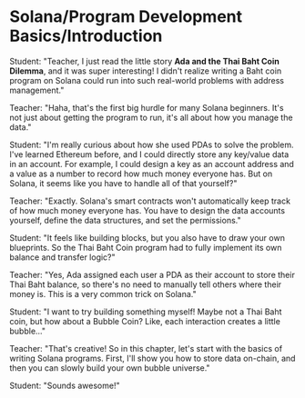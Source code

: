 # Solana/Program Development Basics/Introduction

Student: "Teacher, I just read the little story **Ada and the Thai Baht Coin Dilemma**, and it was super interesting! I didn't realize writing a Baht coin program on Solana could run into such real-world problems with address management."

Teacher: "Haha, that's the first big hurdle for many Solana beginners. It's not just about getting the program to run, it's all about how you manage the data."

Student: "I'm really curious about how she used PDAs to solve the problem. I've learned Ethereum before, and I could directly store any key/value data in an account. For example, I could design a key as an account address and a value as a number to record how much money everyone has. But on Solana, it seems like you have to handle all of that yourself?"

Teacher: "Exactly. Solana's smart contracts won't automatically keep track of how much money everyone has. You have to design the data accounts yourself, define the data structures, and set the permissions."

Student: "It feels like building blocks, but you also have to draw your own blueprints. So the Thai Baht Coin program had to fully implement its own balance and transfer logic?"

Teacher: "Yes, Ada assigned each user a PDA as their account to store their Thai Baht balance, so there's no need to manually tell others where their money is. This is a very common trick on Solana."

Student: "I want to try building something myself! Maybe not a Thai Baht coin, but how about a Bubble Coin? Like, each interaction creates a little bubble…"

Teacher: "That's creative! So in this chapter, let's start with the basics of writing Solana programs. First, I'll show you how to store data on-chain, and then you can slowly build your own bubble universe."

Student: "Sounds awesome!"
